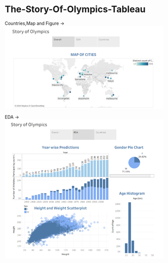 # The-Story-Of-Olympics-Tableau

Countries,Map and Figure ->
![dashbord](https://github.com/Neha29Pereira/The-Story-Of-Olympics-Tableau/blob/main/Countries.png)

EDA ->
![dashbord](https://github.com/Neha29Pereira/The-Story-Of-Olympics-Tableau/blob/main/EDA.png)
